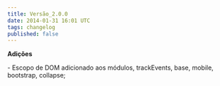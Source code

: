 ```yaml
---
title: Versão_2.0.0
date: 2014-01-31 16:01 UTC
tags: changelog
published: false
---
```


**Adições**

\- Escopo de DOM adicionado aos módulos, trackEvents, base, mobile, bootstrap, collapse;
